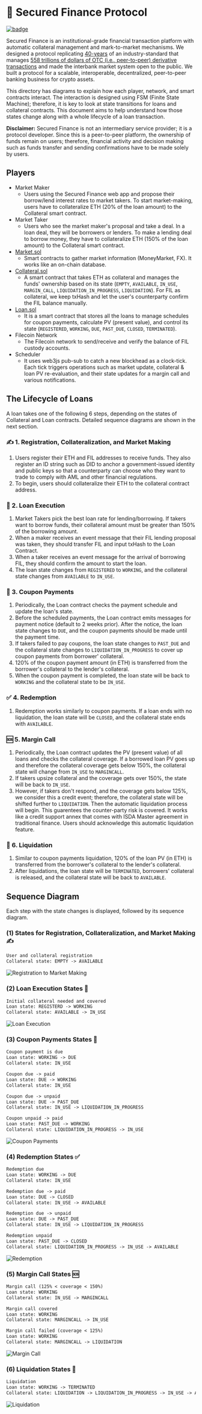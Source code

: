 # 🌿 Secured Finance Protocol

[![badge](https://img.shields.io/badge/submit%20for-HackFS-blue)](https://hack.ethglobal.co/showcase/secured-finance-recTkx6c1RDoLeaQm)

Secured Finance is an institutional-grade financial transaction platform with automatic collateral management and mark-to-market mechanisms. We designed a protocol replicating [40-years](https://en.wikipedia.org/wiki/Swap_(finance)#History) of an industry-standard that manages [558 trillions of dollars of OTC (i.e., peer-to-peer) derivative transactions](https://stats.bis.org/statx/srs/table/d5.1) and made the interbank market system open to the public. We built a protocol for a scalable, interoperable, decentralized, peer-to-peer banking business for crypto assets.

This directory has diagrams to explain how each player, network, and smart contracts interact. The interaction is designed using FSM (Finite State Machine); therefore, it is key to look at state transitions for loans and collateral contracts. This document aims to help understand how those states change along with a whole lifecycle of a loan transaction.

**Disclaimer:** Secured Finance is not an intermediary service provider; it is a protocol developer. Since this is a peer-to-peer platform, the ownership of funds remain on users; therefore, financial activity and decision making such as funds transfer and sending confirmations have to be made solely by users.

## Players

- Market Maker
  - Users using the Secured Finance web app and propose their borrow/lend interest rates to market takers. To start market-making, users have to collateralize ETH (20% of the loan amount) to the Collateral smart contract.
- Market Taker
  - Users who see the market maker's proposal and take a deal. In a loan deal, they will be borrowers or lenders. To make a lending deal to borrow money, they have to collateralize ETH (150% of the loan amount) to the Collateral smart contract.
- [Market.sol](https://github.com/Secured-Finance/smart-contracts/blob/master/contracts/Market.sol)
  - Smart contracts to gather market information (MoneyMarket, FX). It works like an on-chain database.
- [Collateral.sol](https://github.com/Secured-Finance/smart-contracts/blob/master/contracts/Collateral.sol)
  - A smart contract that takes ETH as collateral and manages the funds' ownership based on its state (`EMPTY`, `AVAILABLE`, `IN_USE`, `MARGIN_CALL`, `LIQUIDATION_IN_PROGRESS`, `LIQUIDATION`). For FIL as collateral, we keep txHash and let the user's counterparty confirm the FIL balance manually.
- [Loan.sol](https://github.com/Secured-Finance/smart-contracts/blob/master/contracts/Loan.sol)
  - It is a smart contract that stores all the loans to manage schedules for coupon payments, calculate PV (present value), and control its state (`REGISTERED`, `WORKING`, `DUE`, `PAST_DUE`, `CLOSED`, `TERMINATED`).
- Filecoin Network
  - The Filecoin network to send/receive and verify the balance of FIL custody accounts.
- Scheduler
  - It uses web3js pub-sub to catch a new blockhead as a clock-tick. Each tick triggers operations such as market update, collateral & loan PV re-evaluation, and their state updates for a margin call and various notifications.

## The Lifecycle of Loans

A loan takes one of the following 6 steps, depending on the states of Collateral and Loan contracts. Detailed sequence diagrams are shown in the next section.

### ✍️ 1. Registration, Collateralization, and Market Making

   1. Users register their ETH and FIL addresses to receive funds. They also register an ID string such as DID to anchor a government-issued identity and public keys so that a counterparty can choose who they want to trade to comply with AML and other financial regulations.
   2. To begin, users should collateralize their ETH to the collateral contract address.

### 🤝 2. Loan Execution

   1. Market Takers pick the best loan rate for lending/borrowing. If takers want to borrow funds, their collateral amount must be greater than 150% of the borrowing amount.
   2. When a maker receives an event message that their FIL lending proposal was taken, they should transfer FIL and input txHash to the Loan Contract.
   3. When a taker receives an event message for the arrival of borrowing FIL, they should confirm the amount to start the loan.
   4. The loan state changes from `REGISTERED` to `WORKING`, and the collateral state changes from `AVAILABLE` to `IN_USE`.

### 💫 3. Coupon Payments

   1. Periodically, the Loan contract checks the payment schedule and update the loan's state.
   2. Before the scheduled payments, the Loan contract emits messages for payment notice (default to 2 weeks prior). After the notice, the loan state changes to `DUE`, and the coupon payments should be made until the payment time.
   3. If takers failed to pay coupons, the loan state changes to `PAST_DUE` and the collateral state changes to `LIQUIDATION_IN_PROGRESS` to cover up coupon payments from borrower' collateral.
   4. 120% of the coupon payment amount (in ETH) is transferred from the borrower's collateral to the lender's collateral.
   5. When the coupon payment is completed, the loan state will be back to `WORKING` and the collateral state to be `IN_USE`.

### ✅ 4. Redemption

   1. Redemption works similarly to coupon payments. If a loan ends with no liquidation, the loan state will be `CLOSED`, and the collateral state ends with `AVAILABLE`.

### 🆘 5. Margin Call

   1. Periodically, the Loan contract updates the PV (present value) of all loans and checks the collateral coverage. If a borrowed loan PV goes up and therefore the collateral coverage gets below 150%, the collateral state will change from `IN_USE` to `MARGINCALL`.
   2. If takers upsize collateral and the coverage gets over 150%, the state will be back to `IN_USE`.
   3. However, if takers don't respond, and the coverage gets below 125%, we consider this a credit event; therefore, the collateral state will be shifted further to `LIQUIDATION`. Then the automatic liquidation process will begin. This guarentees the counter-party risk is covered. It works like a credit support annex that comes with ISDA Master agreement in traditional finance. Users should acknowledge this automatic liquidation feature.

### 🔄 6. Liquidation

   1. Similar to coupon payments liquidation, 120% of the loan PV (in ETH) is transferred from the borrower's collateral to the lender's collateral.
   2. After liquidations, the loan state will be `TERMINATED`, borrowers' collateral is released, and the collateral state will be back to `AVAILABLE`.

## Sequence Diagram

Each step with the state changes is displayed, followed by its sequence diagram.
### (1) States for Registration, Collateralization, and Market Making ✍️

```txt
User and collateral registration
Collateral state: EMPTY -> AVAILABLE
```

![Registration to Market Making](./svg/Registration%20to%20Market%20Making.svg)

### (2) Loan Execution States 🤝

```txt
Initial collateral needed and covered
Loan state: REGISTERD -> WORKING
Collateral state: AVAILABLE -> IN_USE
```

![Loan Execution](./svg/Loan%20Execution.svg)

### (3) Coupon Payments States 💫

```txt
Coupon payment is due
Loan state: WORKING -> DUE
Collateral state: IN_USE
```

```txt
Coupon due -> paid
Loan state: DUE -> WORKING
Collateral state: IN_USE
```

```txt
Coupon due -> unpaid
Loan state: DUE -> PAST_DUE
Collateral state: IN_USE -> LIQUIDATION_IN_PROGRESS

Coupon unpaid -> paid
Loan state: PAST_DUE -> WORKING
Collateral state: LIQUIDATION_IN_PROGRESS -> IN_USE
```

![Coupon Payments](./svg/Coupon%20Payments.svg)

### (4) Redemption States ✅

```txt
Redemption due
Loan state: WORKING -> DUE
Collateral state: IN_USE
```

```txt
Redemption due -> paid
Loan state: DUE -> CLOSED
Collateral state: IN_USE -> AVAILABLE
```

```txt
Redemption due -> unpaid
Loan state: DUE -> PAST_DUE
Collateral state: IN_USE -> LIQUIDATION_IN_PROGRESS

Redemption unpaid
Loan state: PAST_DUE -> CLOSED
Collateral state: LIQUIDATION_IN_PROGRESS -> IN_USE -> AVAILABLE
```

![Redemption](./svg/Redemption.svg)

### (5) Margin Call States 🆘

```txt
Margin call (125% < coverage < 150%)
Loan state: WORKING
Collateral state: IN_USE -> MARGINCALL
```

```txt
Margin call covered
Loan state: WORKING
Collateral state: MARGINCALL -> IN_USE
```

```txt
Margin call failed (coverage < 125%)
Loan state: WORKING
Collateral state: MARGINCALL -> LIQUIDATION
```

![Margin Call](./svg/Margin%20Call.svg)

### (6) Liquidation States 🔄

```txt
Liquidation
Loan state: WORKING -> TERMINATED
Collateral state: LIQUIDATION -> LIQUIDATION_IN_PROGRESS -> IN_USE -> AVAILABLE
```

![Liquidation](./svg/Liquidation.svg)

